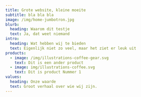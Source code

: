 ```yaml
---
title: Grote website, kleine moeite
subtitle: bla bla bla
image: /img/home-jumbotron.jpg
blurb:
  heading: Waarom dit testje
  text: Ja, dat weet niemand
intro:
  heading: Wat hebben wij te bieden
  text: Eigenlijk niet zo veel, maar het ziet er leuk uit
products:
  - image: /img/illustrations-coffee-gear.svg
    text: Dit is een ander product
  - image: img/illustrations-coffee.svg
    text: Dit is product Nummer 1
values:
  heading: Onze waarde
  text: Groot verhaal over wie wij zijn.
---
```

